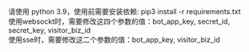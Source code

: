 请使用 python 3.9，使用前需要安装依赖: pip3 install -r requirements.txt<br>
使用websockt时，需要修改这四个参数的值：bot_app_key, secret_id, secret_key, visitor_biz_id<br>
使用sse时，需要修改这二个参数的值：bot_app_key, visitor_biz_id<br>
